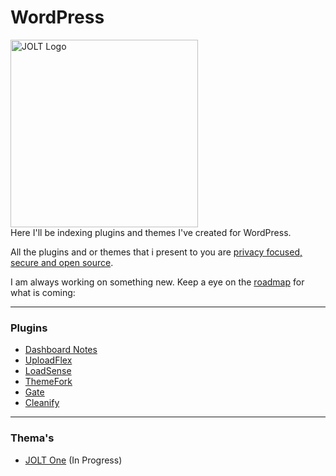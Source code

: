 # WordPress

<img src="https://github.com/user-attachments/assets/b2dae062-8ed6-41d5-b57f-264705f01d84" alt="JOLT Logo" width="300" >
<br>
Here I'll be indexing plugins and themes I've created for WordPress.<br>

All the plugins and or themes that i present to you are [privacy focused, secure and open source](https://github.com/DevAldon/WordPress/blob/main/SECURITY.md).

I am always working on something new. Keep a eye on the [roadmap](https://github.com/users/DevAldon/projects/9/views/1?layout=board "roadmap") for what is coming:

---

### Plugins

- [Dashboard Notes](https://github.com/DevAldon/JOLT-Dashboard-Notes)
- [UploadFlex](https://github.com/DevAldon/JOLT-UploadFlex/tree/main)
- [LoadSense](https://github.com/DevAldon/JOLT-LoadSense)
- [ThemeFork](https://github.com/DevAldon/JOLT-ThemeFork)
- [Gate](https://github.com/DevAldon/JOLT-Gate)
- [Cleanify](https://github.com/DevAldon/JOLT-Cleanify)

---

### Thema's

- [JOLT One](https://github.com/DevAldon/JOLT-One) (In Progress)
